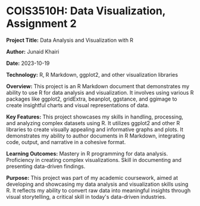# COIS3510H: Data Visualization, Assignment 2

**Project Title:** Data Analysis and Visualization with R 

**Author:** Junaid Khairi

**Date:** 2023-10-19

**Technology:** R, R Markdown, ggplot2, and other visualization libraries

**Overview:**
This project is an R Markdown document that demonstrates my ability to use R for data analysis and visualization. It involves using various R packages like ggplot2, gridExtra, beanplot, ggstance, and ggimage to create insightful charts and visual representations of data. 

**Key Features:**
This project showcases my skills in handling, processing, and analyzing complex datasets using R. It utilizes ggplot2 and other R libraries to create visually appealing and informative graphs and plots. It demonstrates my ability to author documents in R Markdown, integrating code, output, and narrative in a cohesive format.


**Learning Outcomes:**
Mastery in R programming for data analysis.
Proficiency in creating complex visualizations.
Skill in documenting and presenting data-driven findings.

**Purpose:**
This project was part of my academic coursework, aimed at developing and showcasing my data analysis and visualization skills using R. It reflects my ability to convert raw data into meaningful insights through visual storytelling, a critical skill in today's data-driven industries.
